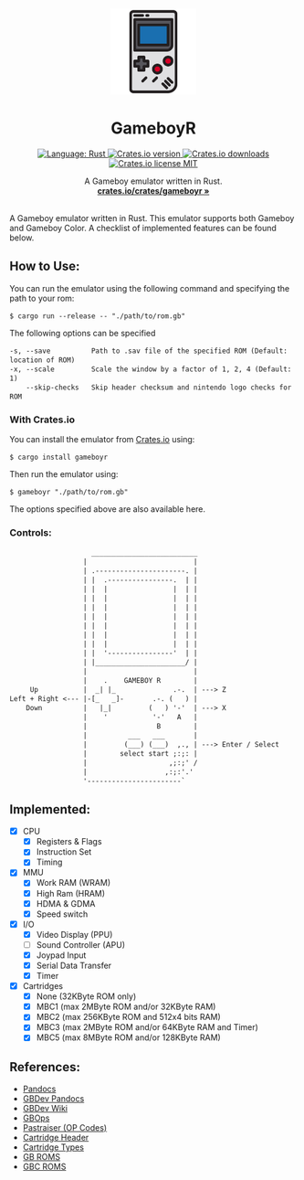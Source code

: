 <p align="center">
  <br />
  <img width="150" height="150" src="./gameboy.png" alt="Logo">
  <h1 align="center"><b>GameboyR</b></h1>
  <div align="center">
    <a href="https://www.rust-lang.org/">
      <img src="https://img.shields.io/badge/language-Rust-%23000000.svg?style=flat&logo=rust" alt="Language: Rust">
    </a>
    <a href="https://crates.io/crates/gameboyr">
      <img src="https://img.shields.io/crates/v/gameboyr" alt="Crates.io version">
    </a>
    <a href="https://crates.io/crates/gameboyr">
      <img src="https://img.shields.io/crates/d/gameboyr" alt="Crates.io downloads">
    </a>
    <a href="https://github.com/jordanshatford/gameboy-r/blob/main/LICENSE">
      <img src="https://img.shields.io/crates/l/gameboyr" alt="Crates.io license MIT">
    </a>
  </div>
  <p align="center">
    A Gameboy emulator written in Rust.
    <br />
    <a href="https://crates.io/crates/gameboyr"><strong>crates.io/crates/gameboyr »</strong></a>
    <br />
    <br />
  </p>
</p>

A Gameboy emulator written in Rust. This emulator supports both Gameboy and Gameboy Color. A checklist of implemented features can be found below.

## How to Use:
You can run the emulator using the following command and specifying the path to your rom:
```
$ cargo run --release -- "./path/to/rom.gb"
```
The following options can be specified
```
-s, --save          Path to .sav file of the specified ROM (Default: location of ROM)
-x, --scale         Scale the window by a factor of 1, 2, 4 (Default: 1)
    --skip-checks   Skip header checksum and nintendo logo checks for ROM
```

### With Crates.io
You can install the emulator from [Crates.io](https://crates.io/crates/gameboyr) using:
```
$ cargo install gameboyr
```
Then run the emulator using:
```
$ gameboyr "./path/to/rom.gb"
```
The options specified above are also available here.

### Controls:
```
                    __________________________
                  |                          |
                  | .----------------------. |
                  | |  .----------------.  | |
                  | |  |                |  | |
                  | |  |                |  | |
                  | |  |                |  | |
                  | |  |                |  | |
                  | |  |                |  | |
                  | |  |                |  | |
                  | |  |                |  | |
                  | |  '----------------'  | |
                  | |______________________/ |
                  |                          |
                  |    .    GAMEBOY R        |
     Up           |  _| |_              .-.  | ---> Z
Left + Right <--- |-[_   _]-       .-. (   ) |
    Down          |   |_|         (   ) '-'  | ---> X
                  |    '           '-'   A   |
                  |                 B        |
                  |          ___   ___       |
                  |         (___) (___)  ,., | ---> Enter / Select
                  |        select start ;:;: |
                  |                    ,;:;' /
                  |                   ,:;:'.'
                  '-----------------------`
```

## Implemented:
- [x] CPU
  - [x] Registers & Flags
  - [x] Instruction Set
  - [x] Timing
- [X] MMU
  - [x] Work RAM (WRAM)
  - [x] High Ram (HRAM)
  - [x] HDMA & GDMA
  - [x] Speed switch
- [X] I/O
  - [X] Video Display (PPU)
  - [ ] Sound Controller (APU)
  - [x] Joypad Input
  - [x] Serial Data Transfer
  - [x] Timer
- [x] Cartridges
  - [x] None (32KByte ROM only)
  - [x] MBC1 (max 2MByte ROM and/or 32KByte RAM)
  - [x] MBC2 (max 256KByte ROM and 512x4 bits RAM)
  - [x] MBC3 (max 2MByte ROM and/or 64KByte RAM and Timer)
  - [x] MBC5 (max 8MByte ROM and/or 128KByte RAM)

## References:
- [Pandocs](https://bgb.bircd.org/pandocs.htm)
- [GBDev Pandocs](https://gbdev.io/pandocs/)
- [GBDev Wiki](https://gbdev.gg8.se/wiki/articles/Video_Display)
- [GBOps](https://izik1.github.io/gbops/)
- [Pastraiser (OP Codes)](https://www.pastraiser.com/cpu/gameboy/gameboy_opcodes.html)
- [Cartridge Header](https://gbdev.gg8.se/wiki/articles/The_Cartridge_Header)
- [Cartridge Types](https://gbdev.gg8.se/wiki/articles/Memory_Bank_Controllers)
- [GB ROMS](https://www.romsgames.net/roms/gameboy/)
- [GBC ROMS](https://www.romsgames.net/roms/gameboy-color/)
